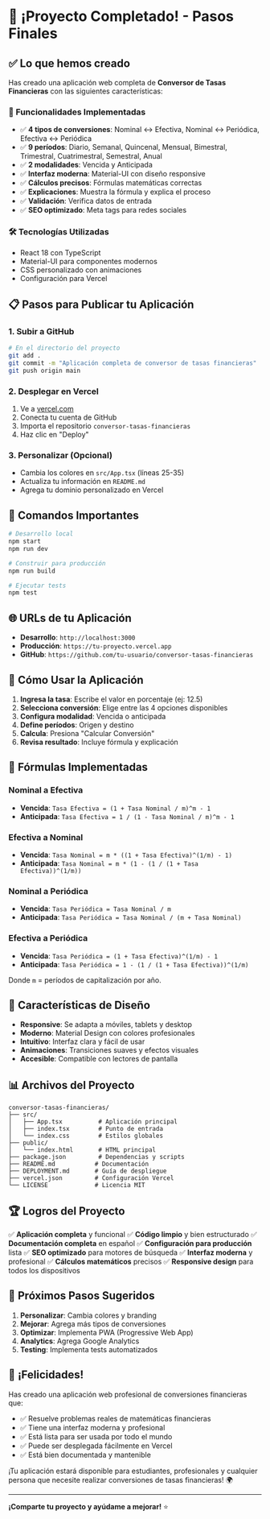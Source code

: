 # 🎉 ¡Proyecto Completado! - Pasos Finales

## ✅ Lo que hemos creado

Has creado una aplicación web completa de **Conversor de Tasas Financieras** con las siguientes características:

### 🚀 Funcionalidades Implementadas
- ✅ **4 tipos de conversiones**: Nominal ↔ Efectiva, Nominal ↔ Periódica, Efectiva ↔ Periódica
- ✅ **9 períodos**: Diario, Semanal, Quincenal, Mensual, Bimestral, Trimestral, Cuatrimestral, Semestral, Anual
- ✅ **2 modalidades**: Vencida y Anticipada
- ✅ **Interfaz moderna**: Material-UI con diseño responsive
- ✅ **Cálculos precisos**: Fórmulas matemáticas correctas
- ✅ **Explicaciones**: Muestra la fórmula y explica el proceso
- ✅ **Validación**: Verifica datos de entrada
- ✅ **SEO optimizado**: Meta tags para redes sociales

### 🛠️ Tecnologías Utilizadas
- React 18 con TypeScript
- Material-UI para componentes modernos
- CSS personalizado con animaciones
- Configuración para Vercel

## 📋 Pasos para Publicar tu Aplicación

### 1. Subir a GitHub
```bash
# En el directorio del proyecto
git add .
git commit -m "Aplicación completa de conversor de tasas financieras"
git push origin main
```

### 2. Desplegar en Vercel
1. Ve a [vercel.com](https://vercel.com)
2. Conecta tu cuenta de GitHub
3. Importa el repositorio `conversor-tasas-financieras`
4. Haz clic en "Deploy"

### 3. Personalizar (Opcional)
- Cambia los colores en `src/App.tsx` (líneas 25-35)
- Actualiza tu información en `README.md`
- Agrega tu dominio personalizado en Vercel

## 🎯 Comandos Importantes

```bash
# Desarrollo local
npm start
npm run dev

# Construir para producción
npm run build

# Ejecutar tests
npm test
```

## 🌐 URLs de tu Aplicación

- **Desarrollo**: `http://localhost:3000`
- **Producción**: `https://tu-proyecto.vercel.app`
- **GitHub**: `https://github.com/tu-usuario/conversor-tasas-financieras`

## 📱 Cómo Usar la Aplicación

1. **Ingresa la tasa**: Escribe el valor en porcentaje (ej: 12.5)
2. **Selecciona conversión**: Elige entre las 4 opciones disponibles
3. **Configura modalidad**: Vencida o anticipada
4. **Define períodos**: Origen y destino
5. **Calcula**: Presiona "Calcular Conversión"
6. **Revisa resultado**: Incluye fórmula y explicación

## 🧮 Fórmulas Implementadas

### Nominal a Efectiva
- **Vencida**: `Tasa Efectiva = (1 + Tasa Nominal / m)^m - 1`
- **Anticipada**: `Tasa Efectiva = 1 / (1 - Tasa Nominal / m)^m - 1`

### Efectiva a Nominal
- **Vencida**: `Tasa Nominal = m * ((1 + Tasa Efectiva)^(1/m) - 1)`
- **Anticipada**: `Tasa Nominal = m * (1 - (1 / (1 + Tasa Efectiva))^(1/m))`

### Nominal a Periódica
- **Vencida**: `Tasa Periódica = Tasa Nominal / m`
- **Anticipada**: `Tasa Periódica = Tasa Nominal / (m + Tasa Nominal)`

### Efectiva a Periódica
- **Vencida**: `Tasa Periódica = (1 + Tasa Efectiva)^(1/m) - 1`
- **Anticipada**: `Tasa Periódica = 1 - (1 / (1 + Tasa Efectiva))^(1/m)`

Donde `m` = períodos de capitalización por año.

## 🎨 Características de Diseño

- **Responsive**: Se adapta a móviles, tablets y desktop
- **Moderno**: Material Design con colores profesionales
- **Intuitivo**: Interfaz clara y fácil de usar
- **Animaciones**: Transiciones suaves y efectos visuales
- **Accesible**: Compatible con lectores de pantalla

## 📊 Archivos del Proyecto

```
conversor-tasas-financieras/
├── src/
│   ├── App.tsx          # Aplicación principal
│   ├── index.tsx        # Punto de entrada
│   └── index.css        # Estilos globales
├── public/
│   └── index.html       # HTML principal
├── package.json         # Dependencias y scripts
├── README.md           # Documentación
├── DEPLOYMENT.md       # Guía de despliegue
├── vercel.json         # Configuración Vercel
└── LICENSE             # Licencia MIT
```

## 🏆 Logros del Proyecto

✅ **Aplicación completa** y funcional
✅ **Código limpio** y bien estructurado
✅ **Documentación completa** en español
✅ **Configuración para producción** lista
✅ **SEO optimizado** para motores de búsqueda
✅ **Interfaz moderna** y profesional
✅ **Cálculos matemáticos** precisos
✅ **Responsive design** para todos los dispositivos

## 🚀 Próximos Pasos Sugeridos

1. **Personalizar**: Cambia colores y branding
2. **Mejorar**: Agrega más tipos de conversiones
3. **Optimizar**: Implementa PWA (Progressive Web App)
4. **Analytics**: Agrega Google Analytics
5. **Testing**: Implementa tests automatizados

## 🎉 ¡Felicidades!

Has creado una aplicación web profesional de conversiones financieras que:
- ✅ Resuelve problemas reales de matemáticas financieras
- ✅ Tiene una interfaz moderna y profesional
- ✅ Está lista para ser usada por todo el mundo
- ✅ Puede ser desplegada fácilmente en Vercel
- ✅ Está bien documentada y mantenible

¡Tu aplicación estará disponible para estudiantes, profesionales y cualquier persona que necesite realizar conversiones de tasas financieras! 🌍

---

**¡Comparte tu proyecto y ayúdame a mejorar!** ⭐
